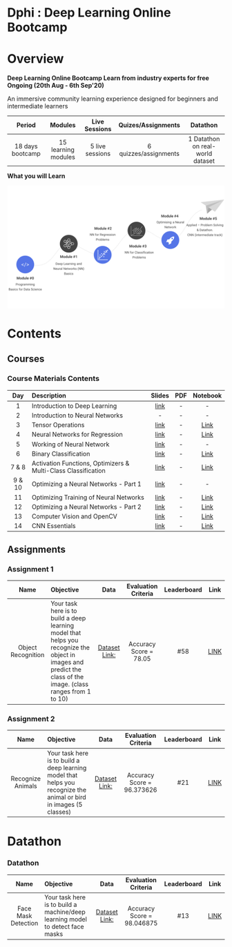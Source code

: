 # Dphi : Deep Learning Online Bootcamp

# Overview
__Deep Learning Online Bootcamp
Learn from industry experts for free
Ongoing (20th Aug - 6th Sep'20)__

An immersive community learning experience designed for beginners and intermediate learners

| Period | Modules | Live Sessions | Quizes/Assignments | Datathon |
| :---: | :---: | :---: | :---: | :---: |
| 18 days bootcamp | 15 learning modules | 5 live sessions | 6 quizzes/assignments | 1 Datathon on real-world dataset | 


__What you will Learn__

![Learning Path](imgs/dphi_learning.png)

# Contents

## Courses

### Course Materials Contents  

| Day   | Description                           | Slides | PDF | Notebook |
| :---: |:------------------------------------- | :-----:| :-------:|:-------:|
| 1     | Introduction to Deep Learning         | [link](https://github.com/ayoub-berdeddouch/dphi-dl-bootcamp/upload/master/Course_Materials/DL_Day1.pptx) | - | - |
| 2     | Introduction to Neural Networks       | - | - | - |
| 3     | Tensor Operations                     | [link](https://github.com/ayoub-berdeddouch/dphi-dl-bootcamp/upload/master/Course_Materials/DL_Day3.pptx) | - |[Link](https://github.com/dphi-official/Deep_Learning_Bootcamp/tree/master/Tensor_Operations) |
| 4     | Neural Networks for Regression        | [link](https://github.com/ayoub-berdeddouch/dphi-dl-bootcamp/upload/master/Course_Materials/DL_Day4.pptx) | - | [Link](https://github.com/dphi-official/Deep_Learning_Bootcamp/tree/master/Linear_Regression) |
| 5     | Working of Neural Network             | [link](https://github.com/ayoub-berdeddouch/dphi-dl-bootcamp/upload/master/Course_Materials/DL_Day5.pptx) | - | - |
| 6  | Binary Classification                 | [link](https://github.com/ayoub-berdeddouch/dphi-dl-bootcamp/upload/master/Course_Materials/DL_Day6.pptx) | - | [Link](https://github.com/dphi-official/Deep_Learning_Bootcamp/tree/master/DL%20For%20Classification) |
| 7 & 8     | Activation Functions, Optimizers & Multi-Class Classification | [link](https://github.com/ayoub-berdeddouch/dphi-dl-bootcamp/upload/master/Course_Materials/DL_Day7_8.pptx) | - |[Link](https://github.com/dphi-official/Deep_Learning_Bootcamp/tree/master/Multi_Class_Classification) | 
| 9 & 10    | Optimizing a Neural Networks - Part 1 | [link](https://github.com/ayoub-berdeddouch/dphi-dl-bootcamp/upload/master/Course_Materials/DL_Day9,10.pptx) | - | - |
| 11    | Optimizing Training of Neural Networks| [link](https://github.com/ayoub-berdeddouch/dphi-dl-bootcamp/upload/master/Course_Materials/DL_Day11.pptx) | - | [Link](https://github.com/dphi-official/Deep_Learning_Bootcamp/tree/master/Optimization_Techniques) |
| 12    | Optimizing a Neural Networks - Part 2 | [link](https://github.com/ayoub-berdeddouch/dphi-dl-bootcamp/upload/master/Course_Materials/DL_Day12.pptx) | - | [Link](https://github.com/dphi-official/Deep_Learning_Bootcamp/tree/master/Multi_Class_Classification) |
| 13    | Computer Vision and OpenCV            | [link](https://github.com/ayoub-berdeddouch/dphi-dl-bootcamp/upload/master/Course_Materials/DL_Day13.pptx) | - | [Link](https://github.com/dphi-official/Deep_Learning_Bootcamp/tree/master/OpenCV) |
| 14    | CNN Essentials                        | [link](https://github.com/ayoub-berdeddouch/dphi-dl-bootcamp/upload/master/Course_Materials/DL_Day14.pptx) | - | [Link](https://github.com/dphi-official/convolutional_neural_networks_essentials/tree/master/tutorials) |



## Assignments
 
### Assignment 1 

| Name   | Objective                           | Data | Evaluation Criteria | Leaderboard | Link |
| :---: |:------------------------------------- | :-----:| :-------:|:-------:|:-------:|
| Object Recognition  | Your task here is to build a deep learning model that helps you recognize the object in images and predict the class of the image. (class ranges from 1 to 10) | [Dataset Link:](https://raw.githubusercontent.com/dphi-official/Datasets/master/cifar_image_flattened_pixels.csv) | Accuracy Score = 78.05 | #58  | [LINK](https://dphi.tech/practice/challenge/31) |

### Assignment 2

| Name   | Objective                           | Data | Evaluation Criteria | Leaderboard | Link |
| :---: |:------------------------------------- | :-----:| :-------: | :-------: | :-------:|
| Recognize Animals   | Your task here is to build a deep learning model that helps you recognize the animal or bird in images (5 classes)  | [Dataset Link:](https://drive.google.com/file/d/176E-pLhoxTgWsJ3MeoJQV_GXczIA6g8D/view?usp=sharing) | Accuracy Score = 96.373626  | #21  | [LINK](https://dphi.tech/practice/challenge/33)

# Datathon 

### Datathon 

| Name   | Objective                           | Data | Evaluation Criteria | Leaderboard | Link |
| :---: |:------------------------------------- | :-----:| :-------: | :-------: | :-------:|
| Face Mask Detection   | Your task here is to build a machine/deep learning model to detect face masks  | [Dataset Link:](https://drive.google.com/file/d/1_W2gFFZmy6ZyC8TPlxB49eDFswdBsQqo/view?usp=sharing) | Accuracy Score = 98.046875  | #13  | [LINK](https://dphi.tech/practice/challenge/37)

